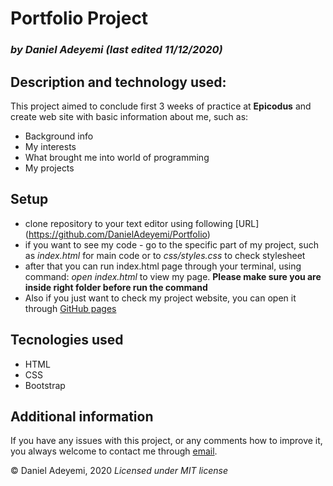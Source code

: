 # Portfolio Project

### *by Daniel Adeyemi (last edited 11/12/2020)*
## Description and technology used:
This project aimed to conclude first 3 weeks of practice at **Epicodus** and create web site with basic information about me, such as:
* Background info
* My interests
* What brought me into world of programming
* My projects 
## Setup
* clone repository to your text editor using following [URL] (https://github.com/DanielAdeyemi/Portfolio)
* if you want to see my code - go to the specific part of my project, such as *index.html* for main code or to *css/styles.css* to check stylesheet
* after that you can run index.html page through your terminal, using command: *open index.html* to view my page. **Please make sure you are inside right folder before run the command**
* Also if you just want to check my project website, you can open it through [GitHub pages](https://danieladeyemi.github.io/Portfolio/)
## Tecnologies used
- HTML
- CSS
- Bootstrap
## Additional information
If you have any issues with this project, or any comments how to improve it, you always welcome to contact me through [email](mailto:example@mail.com).

© Daniel Adeyemi, 2020
*Licensed under MIT license*